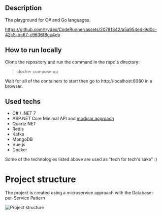 ## Description

The playground for C# and Go languages. 

https://github.com/trydex/CodeRunner/assets/20781342/a5a954ed-9d0c-42c5-bc67-c9636f8cc4eb


## How to run locally

Clone the repository and run the command in the repo's directory:
> docker compose up

Wait for all of the containers to start then go to http://localhost:8080 in a browser.

## Used techs

 - C# / .NET 7
 - ASP.NET Core Minimal API and [modular approach](https://timdeschryver.dev/blog/maybe-its-time-to-rethink-our-project-structure-with-dot-net-6#an-api-with-controllers)
 - Quartz.NET
 - Redis
 - Kafka
 - MongoDB
 - Vue.js
 - Docker

Some of the technologies listed above are used as "tech for tech's sake" :)

# Project structure
The project is created using a microservice approach with the Database-per-Service Pattern

![Project structure](https://github.com/trydex/CodeRunner/assets/20781342/04d746fd-68d4-4e35-b970-3fd8ce0f63cb)
